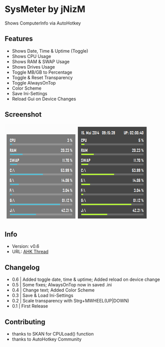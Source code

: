 # SysMeter by jNizM
Shows ComputerInfo via AutoHotkey

  
## Features
* Shows Date, Time & Uptime (Toggle)
* Shows CPU Usage
* Shows RAM & SWAP Usage
* Shows Drives Usage
* Toggle MB/GB to Percentage
* Toggle & Reset Transparency
* Toggle AlwaysOnTop
* Color Scheme
* Save Ini-Settings
* Reload Gui on Device Changes


## Screenshot
![Screenshot](Screenshot.PNG)


## Info
* Version: v0.6
* URL: [AHK Thread](http://ahkscript.org/boards/viewtopic.php?f=6&t=3521)


## Changelog
* 0.6 | Added toggle date, time & uptime; Added reload on device change
* 0.5 | Some fixes; AlwaysOnTop now in saved .ini
* 0.4 | Change text; Added Color Scheme
* 0.3 | Save & Load Ini-Settings
* 0.2 | Scale transparency with Strg+MWHEEL(UP|DOWN)
* 0.1 | First Release


## Contributing
* thanks to SKAN for CPULoad() function
* thanks to AutoHotkey Community